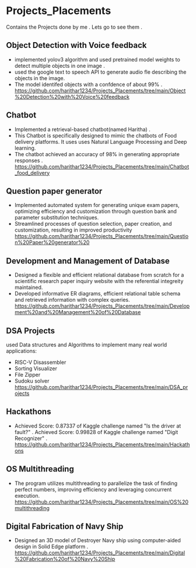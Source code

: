 # Projects_Placements
Contains the Projects done by me . Lets go to see them .

## Object Detection with Voice feedback
* implemented yolov3 algorithm and used pretrained model weights to detect multiple objects in one image .
* used the google text to speech API to generate audio fle describing the objects in the image. 
* The model identifed objects with a confdence of about 99% .
https://github.com/harithar1234/Projects_Placements/tree/main/Object%20Detection%20with%20Voice%20feedback

## Chatbot
* Implemented a retrieval-based chatbot(named Haritha) .
* This Chatbot is specifically designed to mimic the chatbots of Food delivery platforms. It uses uses Natural Language Processing and Deep learning.
* The chatbot achieved an accuracy of 98% in generating appropriate responses . 
https://github.com/harithar1234/Projects_Placements/tree/main/Chatbot_food_delivery

## Question paper generator
* Implemented automated system for generating unique exam papers, optimizing efficiency and customization through question bank and parameter substitution techniques.
* Streamlined processes of question selection, paper creation, and customization, resulting in improved productivity
 https://github.com/harithar1234/Projects_Placements/tree/main/Question%20Paper%20generator%20

## Development and Management of Database
* Designed a flexible and efficient relational database from scratch for a scientific research paper inquiry website with the referential integreity maintained. 
* Developed informative ER diagrams, efficient relational table schema and retrieved information with complex queries.
  https://github.com/harithar1234/Projects_Placements/tree/main/Development%20and%20Management%20of%20Database

## DSA Projects 
used Data structures and Algorithms to implement many real world applications:<br>
* RISC-V Disassembler
* Sorting Visualizer
* File Zipper
* Sudoku solver<br>
https://github.com/harithar1234/Projects_Placements/tree/main/DSA_projects

## Hackathons
* Achieved Score: 0.87337 of  Kaggle challenge named "Is the driver at fault?" . Achieved Score: 0.99828 of  Kaggle challenge named "Digit Recognizer"  .
https://github.com/harithar1234/Projects_Placements/tree/main/Hackathons

## OS Multithreading 
* The program utilizes multithreading to parallelize the task of finding perfect numbers, improving efficiency and leveraging concurrent execution. <br>
https://github.com/harithar1234/Projects_Placements/tree/main/OS%20multithreading

## Digital Fabrication of Navy Ship
* Designed an 3D model of Destroyer Navy ship using computer-aided design in Solid Edge platform .<br>
https://github.com/harithar1234/Projects_Placements/tree/main/Digital%20Fabrication%20of%20Navy%20Ship
